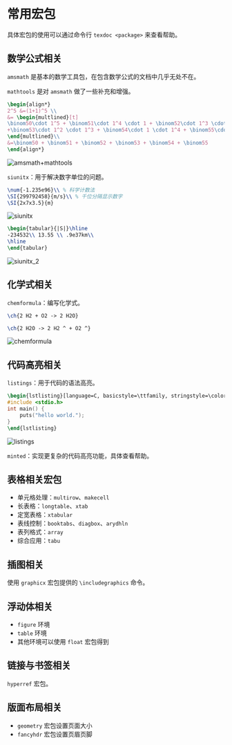 # 常用宏包

具体宏包的使用可以通过命令行 `texdoc <package>` 来查看帮助。

## 数学公式相关

`amsmath` 是基本的数学工具包，在包含数学公式的文档中几乎无处不在。

`mathtools` 是对 `amsmath` 做了一些补充和增强。

``` tex
\begin{align*}
2^5 &=(1+1)^5 \\
&= \begin{multlined}[t]
\binom50\cdot 1^5 + \binom51\cdot 1^4 \cdot 1 + \binom52\cdot 1^3 \cdot 1^2 \\
+\binom53\cdot 1^2 \cdot 1^3 + \binom54\cdot 1 \cdot 1^4 + \binom55\cdot 1^5
\end{multlined}\\
&=\binom50 + \binom51 + \binom52 + \binom53 + \binom54 + \binom55
\end{align*}
```

![amsmath+mathtools](https://gitee.com/KivenC/chaos/raw/master/upload_images/20200808153533.png)

`siunitx`：用于解决数字单位的问题。

``` tex
\num{-1.235e96}\\ % 科学计数法
\SI{299792458}{m/s}\\ % 千位分隔显示数字
\SI{2x7x3.5}{m}
```

![siunitx](https://gitee.com/KivenC/chaos/raw/master/upload_images/20200808153552.png)

``` tex
\begin{tabular}{|S|}\hline
-234532\\ 13.55 \\ .9e37km\\
\hline
\end{tabular}
```

![siunitx_2](https://gitee.com/KivenC/chaos/raw/master/upload_images/20200808153607.png)

## 化学式相关

`chemformula`：编写化学式。

``` tex
\ch{2 H2 + O2 -> 2 H2O}

\ch{2 H2O -> 2 H2 ^ + O2 ^}
```

![chemformula](https://gitee.com/KivenC/chaos/raw/master/upload_images/20200808153623.png)

## 代码高亮相关

`listings`：用于代码的语法高亮。

``` tex
\begin{lstlisting}[language=C, basicstyle=\ttfamily, stringstyle=\color{blue}]
#include <stdio.h>
int main() {
    puts("hello world.");
}
\end{lstlisting}
```

![listings](https://gitee.com/KivenC/chaos/raw/master/upload_images/20200808153639.png)

`minted`：实现更复杂的代码高亮功能，具体查看帮助。

## 表格相关宏包

- 单元格处理：`multirow`、`makecell`
- 长表格：`longtable`、`xtab`
- 定宽表格：`xtabular`
- 表线控制：`booktabs`、`diagbox`、`arydhln`
- 表列格式：`array`
- 综合应用：`tabu`

## 插图相关

使用 `graphicx` 宏包提供的 `\includegraphics` 命令。

## 浮动体相关

- `figure` 环境
- `table` 环境
- 其他环境可以使用 `float` 宏包得到

## 链接与书签相关

`hyperref` 宏包。

## 版面布局相关

- `geometry` 宏包设置页面大小
- `fancyhdr` 宏包设置页眉页脚
